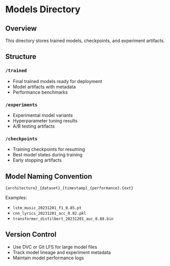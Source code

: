 # Models Directory

## Overview
This directory stores trained models, checkpoints, and experiment artifacts.

## Structure

### `/trained`
- Final trained models ready for deployment
- Model artifacts with metadata
- Performance benchmarks

### `/experiments` 
- Experimental model variants
- Hyperparameter tuning results
- A/B testing artifacts

### `/checkpoints`
- Training checkpoints for resuming
- Best model states during training
- Early stopping artifacts

## Model Naming Convention

```
{architecture}_{dataset}_{timestamp}_{performance}.{ext}
```

Examples:
- `lstm_music_20231201_f1_0.85.pt`
- `cnn_lyrics_20231201_acc_0.82.pkl`
- `transformer_distilbert_20231201_auc_0.88.bin`

## Version Control

- Use DVC or Git LFS for large model files
- Track model lineage and experiment metadata
- Maintain model performance logs